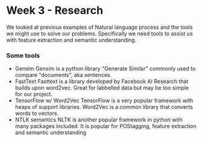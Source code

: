 # Week 3 - Research

We looked at previous examples of Natural language process and the tools we might use to solve our problems. Specifically we need tools to assist us with feature extraction and semantic understanding.

### Some tools

* Gensim
  Gensim is a python library "Generate Similar" commonly used to compare "documents", aka sentences.
* FastText
  Fasttext is a library developed by Facebook AI Research that builds upon word2vec. Great for labbelled data but may be too simple for our project.
* TensorFlow w/ Word2Vec
  TensorFlow is a very popular framework with heaps of support libraries. Word2Vec is a common library that converts words to vectors.
* NTLK semantics
  NLTK is another popular framework in python with many packages included. It is popular for POStagging, feature extraction and semantic understanding
